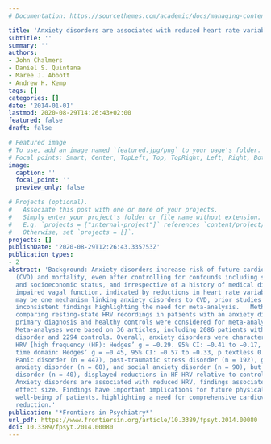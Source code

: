 ```yaml
---
# Documentation: https://sourcethemes.com/academic/docs/managing-content/

title: 'Anxiety disorders are associated with reduced heart rate variability: A meta-analysis'
subtitle: ''
summary: ''
authors:
- John Chalmers
- Daniel S. Quintana
- Maree J. Abbott
- Andrew H. Kemp
tags: []
categories: []
date: '2014-01-01'
lastmod: 2020-08-29T14:26:43+02:00
featured: false
draft: false

# Featured image
# To use, add an image named `featured.jpg/png` to your page's folder.
# Focal points: Smart, Center, TopLeft, Top, TopRight, Left, Right, BottomLeft, Bottom, BottomRight.
image:
  caption: ''
  focal_point: ''
  preview_only: false

# Projects (optional).
#   Associate this post with one or more of your projects.
#   Simply enter your project's folder or file name without extension.
#   E.g. `projects = ["internal-project"]` references `content/project/deep-learning/index.md`.
#   Otherwise, set `projects = []`.
projects: []
publishDate: '2020-08-29T12:26:43.335753Z'
publication_types:
- 2
abstract: 'Background: Anxiety disorders increase risk of future cardiovascular disease
  (CVD) and mortality, even after controlling for confounds including smoking, lifestyle,
  and socioeconomic status, and irrespective of a history of medical disorders. While
  impaired vagal function, indicated by reductions in heart rate variability (HRV),
  may be one mechanism linking anxiety disorders to CVD, prior studies have reported
  inconsistent findings highlighting the need for meta-analysis.   Method: Studies
  comparing resting-state HRV recordings in patients with an anxiety disorder as a
  primary diagnosis and healthy controls were considered for meta-analysis.  Results:
  Meta-analyses were based on 36 articles, including 2086 patients with an anxiety
  disorder and 2294 controls. Overall, anxiety disorders were characterized by lower
  HRV [high frequency (HF): Hedges’ g = −0.29. 95% CI: −0.41 to −0.17, p textless 0.001;
  time domain: Hedges’ g = −0.45, 95% CI: −0.57 to −0.33, p textless 0.001] than controls.
  Panic disorder (n = 447), post-traumatic stress disorder (n = 192), generalized
  anxiety disorder (n = 68), and social anxiety disorder (n = 90), but not obsessive–compulsive
  disorder (n = 40), displayed reductions in HF HRV relative to controls (all ps textless 0.001).  Conclusion:
  Anxiety disorders are associated with reduced HRV, findings associated with a small-to-moderate
  effect size. Findings have important implications for future physical health and
  well-being of patients, highlighting a need for comprehensive cardiovascular risk
  reduction.'
publication: '*Frontiers in Psychiatry*'
url_pdf: https://www.frontiersin.org/article/10.3389/fpsyt.2014.00080
doi: 10.3389/fpsyt.2014.00080
---
```

